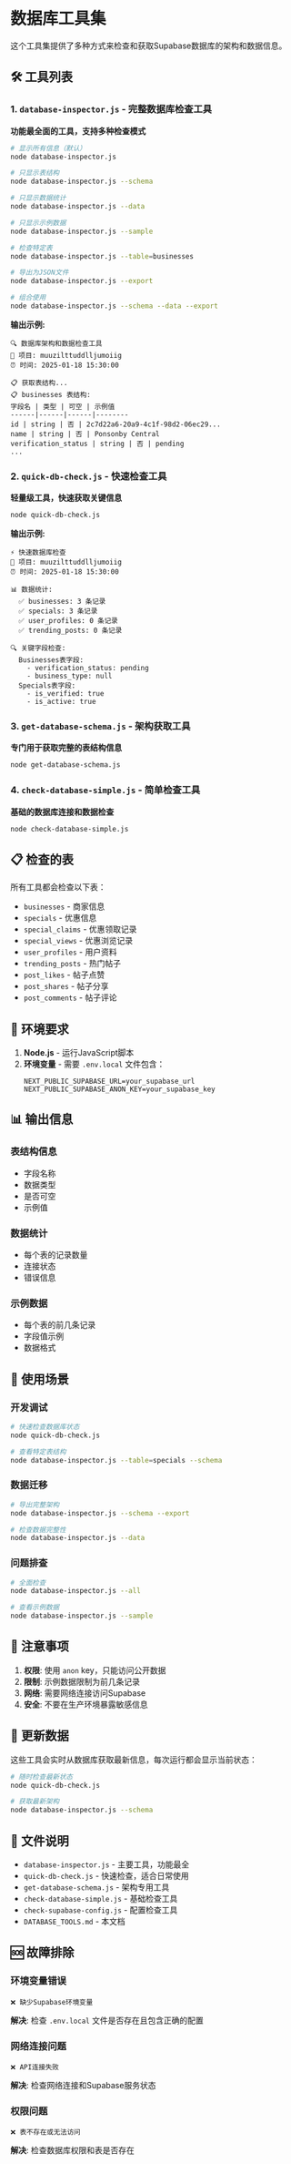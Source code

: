 # 数据库工具集

这个工具集提供了多种方式来检查和获取Supabase数据库的架构和数据信息。

## 🛠️ 工具列表

### 1. `database-inspector.js` - 完整数据库检查工具

**功能最全面的工具，支持多种检查模式**

```bash
# 显示所有信息（默认）
node database-inspector.js

# 只显示表结构
node database-inspector.js --schema

# 只显示数据统计
node database-inspector.js --data

# 只显示示例数据
node database-inspector.js --sample

# 检查特定表
node database-inspector.js --table=businesses

# 导出为JSON文件
node database-inspector.js --export

# 组合使用
node database-inspector.js --schema --data --export
```

**输出示例:**
```
🔍 数据库架构和数据检查工具
📡 项目: muuzilttuddlljumoiig
⏰ 时间: 2025-01-18 15:30:00

📋 获取表结构...
📋 businesses 表结构:
字段名 | 类型 | 可空 | 示例值
------|------|------|--------
id | string | 否 | 2c7d22a6-20a9-4c1f-98d2-06ec29...
name | string | 否 | Ponsonby Central
verification_status | string | 否 | pending
...
```

### 2. `quick-db-check.js` - 快速检查工具

**轻量级工具，快速获取关键信息**

```bash
node quick-db-check.js
```

**输出示例:**
```
⚡ 快速数据库检查
📡 项目: muuzilttuddlljumoiig
⏰ 时间: 2025-01-18 15:30:00

📊 数据统计:
  ✅ businesses: 3 条记录
  ✅ specials: 3 条记录
  ✅ user_profiles: 0 条记录
  ✅ trending_posts: 0 条记录

🔍 关键字段检查:
  Businesses表字段:
    - verification_status: pending
    - business_type: null
  Specials表字段:
    - is_verified: true
    - is_active: true
```

### 3. `get-database-schema.js` - 架构获取工具

**专门用于获取完整的表结构信息**

```bash
node get-database-schema.js
```

### 4. `check-database-simple.js` - 简单检查工具

**基础的数据库连接和数据检查**

```bash
node check-database-simple.js
```

## 📋 检查的表

所有工具都会检查以下表：

- `businesses` - 商家信息
- `specials` - 优惠信息
- `special_claims` - 优惠领取记录
- `special_views` - 优惠浏览记录
- `user_profiles` - 用户资料
- `trending_posts` - 热门帖子
- `post_likes` - 帖子点赞
- `post_shares` - 帖子分享
- `post_comments` - 帖子评论

## 🔧 环境要求

1. **Node.js** - 运行JavaScript脚本
2. **环境变量** - 需要 `.env.local` 文件包含：
   ```
   NEXT_PUBLIC_SUPABASE_URL=your_supabase_url
   NEXT_PUBLIC_SUPABASE_ANON_KEY=your_supabase_key
   ```

## 📊 输出信息

### 表结构信息
- 字段名称
- 数据类型
- 是否可空
- 示例值

### 数据统计
- 每个表的记录数量
- 连接状态
- 错误信息

### 示例数据
- 每个表的前几条记录
- 字段值示例
- 数据格式

## 🚀 使用场景

### 开发调试
```bash
# 快速检查数据库状态
node quick-db-check.js

# 查看特定表结构
node database-inspector.js --table=specials --schema
```

### 数据迁移
```bash
# 导出完整架构
node database-inspector.js --schema --export

# 检查数据完整性
node database-inspector.js --data
```

### 问题排查
```bash
# 全面检查
node database-inspector.js --all

# 查看示例数据
node database-inspector.js --sample
```

## 📝 注意事项

1. **权限**: 使用 `anon` key，只能访问公开数据
2. **限制**: 示例数据限制为前几条记录
3. **网络**: 需要网络连接访问Supabase
4. **安全**: 不要在生产环境暴露敏感信息

## 🔄 更新数据

这些工具会实时从数据库获取最新信息，每次运行都会显示当前状态：

```bash
# 随时检查最新状态
node quick-db-check.js

# 获取最新架构
node database-inspector.js --schema
```

## 📁 文件说明

- `database-inspector.js` - 主要工具，功能最全
- `quick-db-check.js` - 快速检查，适合日常使用
- `get-database-schema.js` - 架构专用工具
- `check-database-simple.js` - 基础检查工具
- `check-supabase-config.js` - 配置检查工具
- `DATABASE_TOOLS.md` - 本文档

## 🆘 故障排除

### 环境变量错误
```
❌ 缺少Supabase环境变量
```
**解决**: 检查 `.env.local` 文件是否存在且包含正确的配置

### 网络连接问题
```
❌ API连接失败
```
**解决**: 检查网络连接和Supabase服务状态

### 权限问题
```
❌ 表不存在或无法访问
```
**解决**: 检查数据库权限和表是否存在


